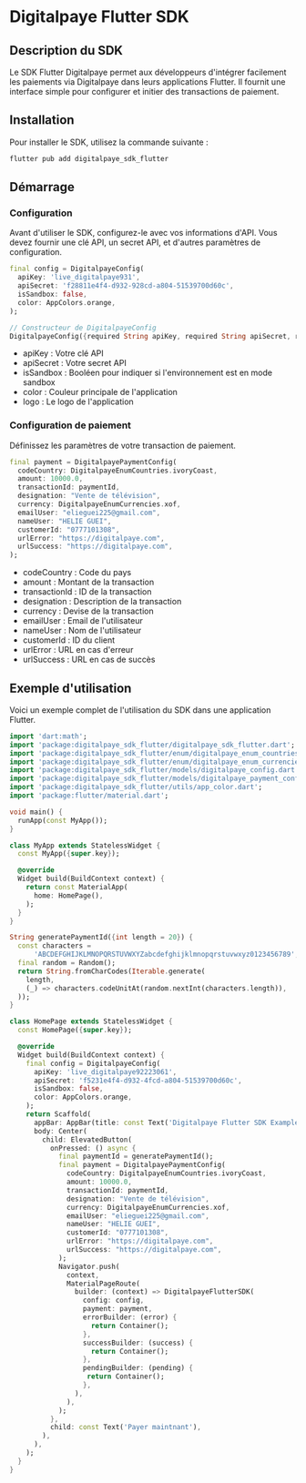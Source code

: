 # Digitalpaye Flutter SDK

## Description du SDK

Le SDK Flutter Digitalpaye permet aux développeurs d'intégrer facilement les paiements via Digitalpaye dans leurs applications Flutter. Il fournit une interface simple pour configurer et initier des transactions de paiement.

## Installation

Pour installer le SDK, utilisez la commande suivante :

```sh
flutter pub add digitalpaye_sdk_flutter
```

## Démarrage

### Configuration

Avant d'utiliser le SDK, configurez-le avec vos informations d'API. Vous devez fournir une clé API, un secret API, et d'autres paramètres de configuration.

```dart
final config = DigitalpayeConfig(
  apiKey: 'live_digitalpaye931',
  apiSecret: 'f28811e4f4-d932-928cd-a804-51539700d60c',
  isSandbox: false,
  color: AppColors.orange,
);

// Constructeur de DigitalpayeConfig
DigitalpayeConfig({required String apiKey, required String apiSecret, required bool isSandbox, Color ? color, String ?logo});
```

- apiKey : Votre clé API
- apiSecret : Votre secret API
- isSandbox : Booléen pour indiquer si l'environnement est en mode sandbox
- color : Couleur principale de l'application
- logo : Le logo de l'application


### Configuration de paiement

Définissez les paramètres de votre transaction de paiement.

```dart
final payment = DigitalpayePaymentConfig(
  codeCountry: DigitalpayeEnumCountries.ivoryCoast,
  amount: 10000.0,
  transactionId: paymentId,
  designation: "Vente de télévision",
  currency: DigitalpayeEnumCurrencies.xof,
  emailUser: "elieguei225@gmail.com",
  nameUser: "HELIE GUEI",
  customerId: "0777101308",
  urlError: "https://digitalpaye.com",
  urlSuccess: "https://digitalpaye.com",
);
```

- codeCountry : Code du pays
- amount : Montant de la transaction
- transactionId : ID de la transaction
- designation : Description de la transaction
- currency : Devise de la transaction
- emailUser : Email de l'utilisateur
- nameUser : Nom de l'utilisateur
- customerId : ID du client
- urlError : URL en cas d'erreur
- urlSuccess : URL en cas de succès


## Exemple d'utilisation

Voici un exemple complet de l'utilisation du SDK dans une application Flutter.

```dart
import 'dart:math';
import 'package:digitalpaye_sdk_flutter/digitalpaye_sdk_flutter.dart';
import 'package:digitalpaye_sdk_flutter/enum/digitalpaye_enum_countries.dart';
import 'package:digitalpaye_sdk_flutter/enum/digitalpaye_enum_currencies.dart';
import 'package:digitalpaye_sdk_flutter/models/digitalpaye_config.dart';
import 'package:digitalpaye_sdk_flutter/models/digitalpaye_payment_config.dart';
import 'package:digitalpaye_sdk_flutter/utils/app_color.dart';
import 'package:flutter/material.dart';

void main() {
  runApp(const MyApp());
}

class MyApp extends StatelessWidget {
  const MyApp({super.key});

  @override
  Widget build(BuildContext context) {
    return const MaterialApp(
      home: HomePage(),
    );
  }
}

String generatePaymentId({int length = 20}) {
  const characters =
      'ABCDEFGHIJKLMNOPQRSTUVWXYZabcdefghijklmnopqrstuvwxyz0123456789';
  final random = Random();
  return String.fromCharCodes(Iterable.generate(
    length,
    (_) => characters.codeUnitAt(random.nextInt(characters.length)),
  ));
}

class HomePage extends StatelessWidget {
  const HomePage({super.key});

  @override
  Widget build(BuildContext context) {
    final config = DigitalpayeConfig(
      apiKey: 'live_digitalpaye92223061',
      apiSecret: 'f5231e4f4-d932-4fcd-a804-51539700d60c',
      isSandbox: false,
      color: AppColors.orange,
    );
    return Scaffold(
      appBar: AppBar(title: const Text('Digitalpaye Flutter SDK Example')),
      body: Center(
        child: ElevatedButton(
          onPressed: () async {
            final paymentId = generatePaymentId();
            final payment = DigitalpayePaymentConfig(
              codeCountry: DigitalpayeEnumCountries.ivoryCoast,
              amount: 10000.0,
              transactionId: paymentId,
              designation: "Vente de télévision",
              currency: DigitalpayeEnumCurrencies.xof,
              emailUser: "elieguei225@gmail.com",
              nameUser: "HELIE GUEI",
              customerId: "0777101308",
              urlError: "https://digitalpaye.com",
              urlSuccess: "https://digitalpaye.com",
            );
            Navigator.push(
              context,
              MaterialPageRoute(
                builder: (context) => DigitalpayeFlutterSDK(
                  config: config,
                  payment: payment,
                  errorBuilder: (error) {
                    return Container();
                  },
                  successBuilder: (success) {
                    return Container();
                  },
                  pendingBuilder: (pending) {
                   return Container();
                  },
                ),
              ),
            );
          },
          child: const Text('Payer maintnant'),
        ),
      ),
    );
  }
}
```

